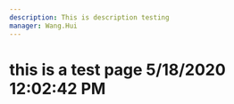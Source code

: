 ```yaml
---
description: This is description testing
manager: Wang.Hui
---
```

# this is a test page 5/18/2020 12:02:42 PM